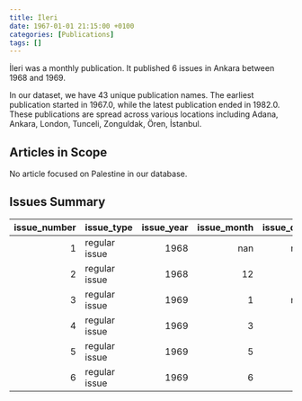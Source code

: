```yaml
---
title: İleri
date: 1967-01-01 21:15:00 +0100
categories: [Publications]
tags: []
---
```


İleri was a monthly publication. It published 6 issues in Ankara between 1968 and 1969.

In our dataset, we have 43 unique publication names. The earliest publication started in 1967.0, while the latest publication ended in 1982.0. These publications are spread across various locations including Adana, Ankara, London, Tunceli, Zonguldak, Ören, İstanbul.

## Articles in Scope

No article focused on Palestine in our database.

## Issues Summary

|   issue_number | issue_type    |   issue_year |   issue_month |   issue_day |
|---------------:|:--------------|-------------:|--------------:|------------:|
|              1 | regular issue |         1968 |           nan |         nan |
|              2 | regular issue |         1968 |            12 |          10 |
|              3 | regular issue |         1969 |             1 |         nan |
|              4 | regular issue |         1969 |             3 |          11 |
|              5 | regular issue |         1969 |             5 |          23 |
|              6 | regular issue |         1969 |             6 |          16 |